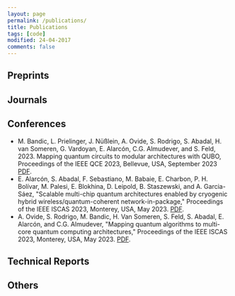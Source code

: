 ```yaml
---
layout: page
permalink: /publications/
title: Publications
tags: [code]
modified: 24-04-2017
comments: false
---
```



## Preprints

## Journals

## Conferences

+ M. Bandic, L. Prielinger, J. Nüßlein, A. Ovide, S. Rodrigo, S. Abadal, H. van Someren, G. Vardoyan, E. Alarcón, C.G. Almudever, and S. Feld, 2023. Mapping quantum circuits to modular architectures with QUBO, Proceedings of the IEEE QCE 2023, Bellevue, USA, September 2023 [PDF](https://arxiv.org/abs/2305.06687).
+ E. Alarcón, S. Abadal, F. Sebastiano, M. Babaie, E. Charbon, P. H. Bolívar, M. Palesi, E. Blokhina, D. Leipold, B. Staszewski, and A. Garcia-Sáez, "Scalable multi-chip quantum architectures enabled by cryogenic hybrid wireless/quantum-coherent network-in-package," Proceedings of the IEEE ISCAS 2023, Monterey, USA, May 2023. [PDF](https://arxiv.org/abs/2303.14008).
+ A. Ovide, S. Rodrigo, M. Bandic, H. Van Someren, S. Feld, S. Abadal, E. Alarcón, and C.G. Almudever, "Mapping quantum algorithms to multi-core quantum computing architectures," Proceedings of the IEEE ISCAS 2023, Monterey, USA, May 2023. [PDF](https://arxiv.org/abs/2303.16125).

## Technical Reports


## Others














